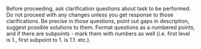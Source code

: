 Before proceeding, ask clarification questions about task to be performed. Do not proceed with any changes unless you get response to those clarifications. Be precise in those questions, point out gaps in description, suggest possible solutions to them. Format questions as a numbered points, and if there are subpoints - mark them with numbers as well (i.e. first level is 1., first subpoint to 1. is 1.1. etc.).
